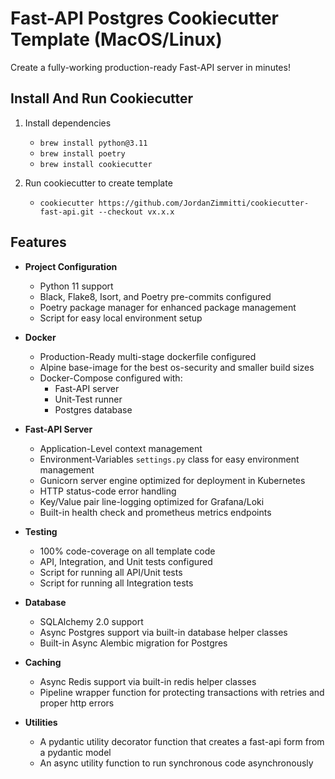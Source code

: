 # __Fast-API Postgres Cookiecutter Template (MacOS/Linux)__
Create a fully-working production-ready Fast-API server in minutes!

## __Install And Run Cookiecutter__

1. Install dependencies
   * `brew install python@3.11`
   * `brew install poetry`
   * `brew install cookiecutter`

2. Run cookiecutter to create template
    * `cookiecutter https://github.com/JordanZimmitti/cookiecutter-fast-api.git --checkout vx.x.x`

## __Features__

* **Project Configuration**
    * Python 11 support 
    * Black, Flake8, Isort, and Poetry pre-commits configured
    * Poetry package manager for enhanced package management
    * Script for easy local environment setup
  
* **Docker**
    * Production-Ready multi-stage dockerfile configured
    * Alpine base-image for the best os-security and smaller build sizes 
    * Docker-Compose configured with: 
        * Fast-API server 
        * Unit-Test runner
        * Postgres database
    
* **Fast-API Server**
    * Application-Level context management 
    * Environment-Variables `settings.py` class for easy environment management 
    * Gunicorn server engine optimized for deployment in Kubernetes
    * HTTP status-code error handling
    * Key/Value pair line-logging optimized for Grafana/Loki
    * Built-in health check and prometheus metrics endpoints

* **Testing**
    * 100% code-coverage on all template code
    * API, Integration, and Unit tests configured
    * Script for running all API/Unit tests
    * Script for running all Integration tests
  
* **Database** 
    * SQLAlchemy 2.0 support 
    * Async Postgres support via built-in database helper classes
    * Built-in Async Alembic migration for Postgres

* **Caching**
    * Async Redis support via built-in redis helper classes 
    * Pipeline wrapper function for protecting transactions with retries and proper http errors

* **Utilities**
    * A pydantic utility decorator function that creates a fast-api form from a pydantic model
    * An async utility function to run synchronous code asynchronously
